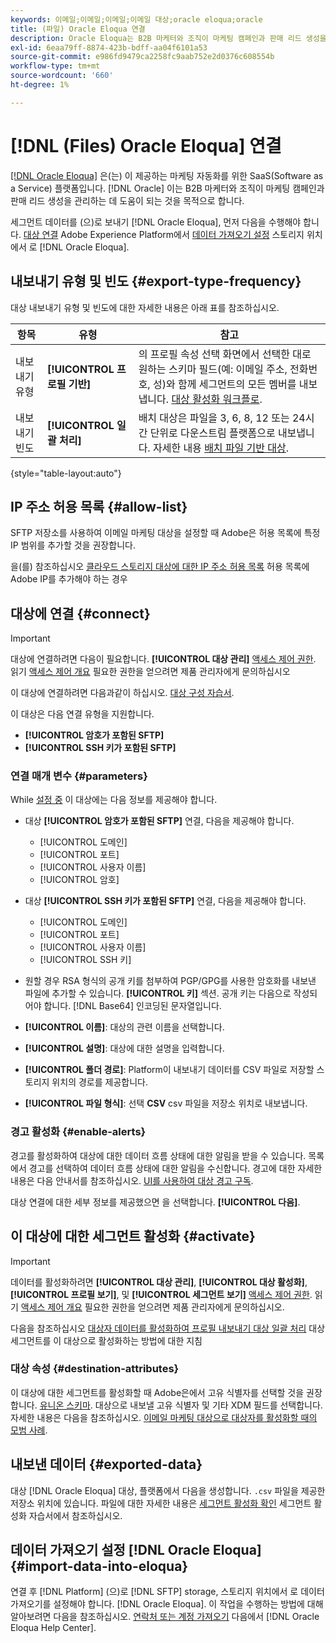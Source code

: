 ```yaml
---
keywords: 이메일;이메일;이메일;이메일 대상;oracle eloqua;oracle
title: (파일) Oracle Eloqua 연결
description: Oracle Eloqua는 B2B 마케터와 조직이 마케팅 캠페인과 판매 리드 생성을 관리할 수 있도록 지원하는 것을 목표로 하는 Oracle에서 제공하는 마케팅 자동화를 위한 SaaS(Software as a Service) 플랫폼입니다.
exl-id: 6eaa79ff-8874-423b-bdff-aa04f6101a53
source-git-commit: e986fd9479ca2258fc9aab752e2d0376c608554b
workflow-type: tm+mt
source-wordcount: '660'
ht-degree: 1%

---
```


# [!DNL (Files) Oracle Eloqua] 연결

[[!DNL Oracle Eloqua]](https://www.oracle.com/cx/marketing/automation/) 은(는) 이 제공하는 마케팅 자동화를 위한 SaaS(Software as a Service) 플랫폼입니다. [!DNL Oracle] 이는 B2B 마케터와 조직이 마케팅 캠페인과 판매 리드 생성을 관리하는 데 도움이 되는 것을 목적으로 합니다.

세그먼트 데이터를 (으)로 보내기 [!DNL Oracle Eloqua], 먼저 다음을 수행해야 합니다. [대상 연결](#connect-destination) Adobe Experience Platform에서 [데이터 가져오기 설정](#import-data-into-eloqua) 스토리지 위치에서 로 [!DNL Oracle Eloqua].

## 내보내기 유형 및 빈도 {#export-type-frequency}

대상 내보내기 유형 및 빈도에 대한 자세한 내용은 아래 표를 참조하십시오.

| 항목 | 유형 | 참고 |
---------|----------|---------|
| 내보내기 유형 | **[!UICONTROL 프로필 기반]** | 의 프로필 속성 선택 화면에서 선택한 대로 원하는 스키마 필드(예: 이메일 주소, 전화번호, 성)와 함께 세그먼트의 모든 멤버를 내보냅니다. [대상 활성화 워크플로](../../ui/activate-batch-profile-destinations.md#select-attributes). |
| 내보내기 빈도 | **[!UICONTROL 일괄 처리]** | 배치 대상은 파일을 3, 6, 8, 12 또는 24시간 단위로 다운스트림 플랫폼으로 내보냅니다. 자세한 내용 [배치 파일 기반 대상](/help/destinations/destination-types.md#file-based). |

{style="table-layout:auto"}

## IP 주소 허용 목록 {#allow-list}

SFTP 저장소를 사용하여 이메일 마케팅 대상을 설정할 때 Adobe은 허용 목록에 특정 IP 범위를 추가할 것을 권장합니다.

을(를) 참조하십시오 [클라우드 스토리지 대상에 대한 IP 주소 허용 목록](../cloud-storage/ip-address-allow-list.md) 허용 목록에 Adobe IP를 추가해야 하는 경우

## 대상에 연결 {#connect}

>[!IMPORTANT]
> 
>대상에 연결하려면 다음이 필요합니다. **[!UICONTROL 대상 관리]** [액세스 제어 권한](/help/access-control/home.md#permissions). 읽기 [액세스 제어 개요](/help/access-control/ui/overview.md) 필요한 권한을 얻으려면 제품 관리자에게 문의하십시오

이 대상에 연결하려면 다음과같이 하십시오. [대상 구성 자습서](../../ui/connect-destination.md).

이 대상은 다음 연결 유형을 지원합니다.

* **[!UICONTROL 암호가 포함된 SFTP]**
* **[!UICONTROL SSH 키가 포함된 SFTP]**

### 연결 매개 변수 {#parameters}

While [설정 중](../../ui/connect-destination.md) 이 대상에는 다음 정보를 제공해야 합니다.

* 대상 **[!UICONTROL 암호가 포함된 SFTP]** 연결, 다음을 제공해야 합니다.
   * [!UICONTROL 도메인]
   * [!UICONTROL 포트]
   * [!UICONTROL 사용자 이름]
   * [!UICONTROL 암호]
* 대상 **[!UICONTROL SSH 키가 포함된 SFTP]** 연결, 다음을 제공해야 합니다.
   * [!UICONTROL 도메인]
   * [!UICONTROL 포트]
   * [!UICONTROL 사용자 이름]
   * [!UICONTROL SSH 키]

* 원할 경우 RSA 형식의 공개 키를 첨부하여 PGP/GPG를 사용한 암호화를 내보낸 파일에 추가할 수 있습니다. **[!UICONTROL 키]** 섹션. 공개 키는 다음으로 작성되어야 합니다. [!DNL Base64] 인코딩된 문자열입니다.
* **[!UICONTROL 이름]**: 대상의 관련 이름을 선택합니다.
* **[!UICONTROL 설명]**: 대상에 대한 설명을 입력합니다.
* **[!UICONTROL 폴더 경로]**: Platform이 내보내기 데이터를 CSV 파일로 저장할 스토리지 위치의 경로를 제공합니다.
* **[!UICONTROL 파일 형식]**: 선택 **CSV** csv 파일을 저장소 위치로 내보냅니다.

<!--

Commenting out Amazon S3 bucket part for now until support is clarified

- **[!UICONTROL Bucket name]**: Your Amazon S3 bucket, where Platform will deposit the data export. Your input must be between 3 and 63 characters long. Must begin and end with a letter or number. Must contain only lowercase letters, numbers, or hyphens ( - ). Must not be formatted as an IP address (for example, 192.100.1.1).

-->

### 경고 활성화 {#enable-alerts}

경고를 활성화하여 대상에 대한 데이터 흐름 상태에 대한 알림을 받을 수 있습니다. 목록에서 경고를 선택하여 데이터 흐름 상태에 대한 알림을 수신합니다. 경고에 대한 자세한 내용은 다음 안내서를 참조하십시오. [UI를 사용하여 대상 경고 구독](../../ui/alerts.md).

대상 연결에 대한 세부 정보를 제공했으면 을 선택합니다. **[!UICONTROL 다음]**.

## 이 대상에 대한 세그먼트 활성화 {#activate}

>[!IMPORTANT]
> 
>데이터를 활성화하려면 **[!UICONTROL 대상 관리]**, **[!UICONTROL 대상 활성화]**, **[!UICONTROL 프로필 보기]**, 및 **[!UICONTROL 세그먼트 보기]** [액세스 제어 권한](/help/access-control/home.md#permissions). 읽기 [액세스 제어 개요](/help/access-control/ui/overview.md) 필요한 권한을 얻으려면 제품 관리자에게 문의하십시오.

다음을 참조하십시오 [대상자 데이터를 활성화하여 프로필 내보내기 대상 일괄 처리](../../ui/activate-batch-profile-destinations.md) 대상 세그먼트를 이 대상으로 활성화하는 방법에 대한 지침

### 대상 속성 {#destination-attributes}

이 대상에 대한 세그먼트를 활성화할 때 Adobe은에서 고유 식별자를 선택할 것을 권장합니다. [유니온 스키마](../../../profile/home.md#profile-fragments-and-union-schemas). 대상으로 내보낼 고유 식별자 및 기타 XDM 필드를 선택합니다. 자세한 내용은 다음을 참조하십시오. [이메일 마케팅 대상으로 대상자를 활성화할 때의 모범 사례](overview.md#best-practices).

## 내보낸 데이터 {#exported-data}

대상 [!DNL Oracle Eloqua] 대상, 플랫폼에서 다음을 생성합니다. `.csv` 파일을 제공한 저장소 위치에 있습니다. 파일에 대한 자세한 내용은 [세그먼트 활성화 확인](../../ui/activate-batch-profile-destinations.md#verify) 세그먼트 활성화 자습서에서 참조하십시오.

## 데이터 가져오기 설정 [!DNL Oracle Eloqua] {#import-data-into-eloqua}

연결 후 [!DNL Platform] (으)로 [!DNL SFTP] storage, 스토리지 위치에서 로 데이터 가져오기를 설정해야 합니다. [!DNL Oracle Eloqua]. 이 작업을 수행하는 방법에 대해 알아보려면 다음을 참조하십시오. [연락처 또는 계정 가져오기](https://docs.oracle.com/cloud/latest/marketingcs_gs/OMCAA/Help/DataImportExport/Tasks/ImportingContactsOrAccounts.htm) 다음에서 [!DNL Oracle Eloqua Help Center].
